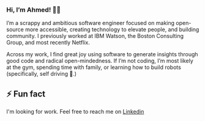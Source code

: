 ### Hi, I’m Ahmed! ✌🏽

I’m a scrappy and ambitious software engineer focused on making open-source more accessible, creating technology to elevate people, and building community. I previously worked at IBM Watson, the Boston Consulting Group, and most recently Netflix. 

Across my work, I find great joy using software to generate insights through good code and radical open-mindedness. If I’m not coding, I’m most likely at the gym, spending time with family, or learning how to build robots (specifically, self driving 🚗.)

## ⚡ Fun fact

I'm looking for work. Feel free to reach me on [Linkedin](https://www.linkedin.com/in/dulaimy/)


<!--
**ald-ahmed/ald-ahmed** is a ✨ _special_ ✨ repository because its `README.md` (this file) appears on your GitHub profile.

Here are some ideas to get you started:

- 🔭 I’m currently working on ...
- 🌱 I’m currently learning ...
- 👯 I’m looking to collaborate on ...
- 🤔 I’m looking for help with ...
- 💬 Ask me about ...
- 📫 How to reach me: ...
- 😄 Pronouns: ...
- ⚡ Fun fact: ...
-->
